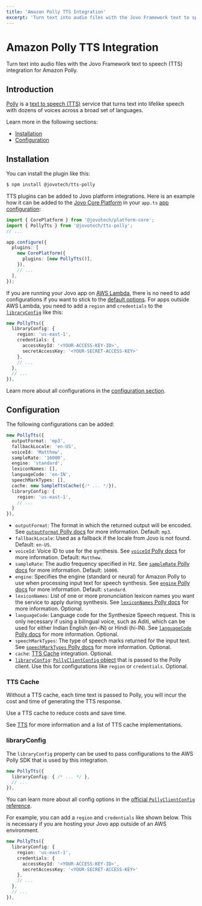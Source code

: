 ```yaml
---
title: 'Amazon Polly TTS Integration'
excerpt: 'Turn text into audio files with the Jovo Framework text to speech (TTS) integration for Amazon Polly.'
---
```


# Amazon Polly TTS Integration

Turn text into audio files with the Jovo Framework text to speech (TTS) integration for Amazon Polly.

## Introduction

[Polly](https://aws.amazon.com/polly/) is a [text to speech (TTS)](https://www.jovo.tech/docs/tts) service that turns text into lifelike speech with dozens of voices across a broad set of languages.

Learn more in the following sections:

- [Installation](#installation)
- [Configuration](#configuration)


## Installation

You can install the plugin like this:

```sh
$ npm install @jovotech/tts-polly
```

TTS plugins can be added to Jovo platform integrations. Here is an example how it can be added to the [Jovo Core Platform](https://www.jovo.tech/marketplace/server-lambda) in your `app.ts` [app configuration](https://www.jovo.tech/marketplace/platform-core):

```typescript
import { CorePlatform } from '@jovotech/platform-core';
import { PollyTts } from '@jovotech/tts-polly';
// ...

app.configure({
  plugins: [
    new CorePlatform({
      plugins: [new PollyTts()],
    }),
    // ...
  ],
});
```

If you are running your Jovo app on [AWS Lambda](https://www.jovo.tech/marketplace/server-lambda), there is no need to add configurations if you want to stick to the [default options](#configuration). For apps outside AWS Lambda, you need to add a `region` and `credentials` to the [`libraryConfig`](#libraryconfig) like this:

```typescript
new PollyTts({
  libraryConfig: {
    region: 'us-east-1',
    credentials: {
      accessKeyId: '<YOUR-ACCESS-KEY-ID>',
      secretAccessKey: '<YOUR-SECRET-ACCESS-KEY>'
    },
    // ...
  },
  // ...
}),
```

Learn more about all configurations in the [configuration section](#configuration).

## Configuration

The following configurations can be added:

```typescript
new PollyTts({
  outputFormat: 'mp3',
  fallbackLocale: 'en-US',
  voiceId: 'Matthew',
  sampleRate: '16000',
  engine: 'standard',
  lexiconNames: [],
  languageCode: 'en-IN',
  speechMarkTypes: [],
  cache: new SampleTtsCache({/* ... */}),
  libraryConfig: {
    region: 'us-east-1',
    // ...
  }
}),
```

- `outputFormat`: The format in which the returned output will be encoded. See [`outputFormat` Polly docs](https://docs.aws.amazon.com/AWSJavaScriptSDK/v3/latest/clients/client-polly/interfaces/synthesizespeechcommandinput.html#outputformat) for more information. Default: `mp3`.
- `fallbackLocale`: Used as a fallback if the locale from Jovo is not found. Default: `en-US`.
- `voiceId`: Voice ID to use for the synthesis. See [`voiceId` Polly docs](https://docs.aws.amazon.com/AWSJavaScriptSDK/v3/latest/clients/client-polly/interfaces/synthesizespeechcommandinput.html#voiceid) for more information. Default: `Matthew`.
- `sampleRate`: The audio frequency specified in Hz. See [`sampleRate` Polly docs](https://docs.aws.amazon.com/AWSJavaScriptSDK/v3/latest/clients/client-polly/interfaces/synthesizespeechcommandinput.html#samplerate) for more information. Default: `16000`.
- `engine`: Specifies the engine (standard or neural) for Amazon Polly to use when processing input text for speech synthesis. See [`engine` Polly docs](https://docs.aws.amazon.com/AWSJavaScriptSDK/v3/latest/clients/client-polly/interfaces/synthesizespeechcommandinput.html#engine) for more information. Default: `standard`.
- `lexiconNames`: List of one or more pronunciation lexicon names you want the service to apply during synthesis. See [`lexiconNames` Polly docs](https://docs.aws.amazon.com/AWSJavaScriptSDK/v3/latest/clients/client-polly/interfaces/synthesizespeechcommandinput.html#lexiconnames) for more information. Optional.
- `languageCode`: Language code for the Synthesize Speech request. This is only necessary if using a bilingual voice, such as Aditi, which can be used for either Indian English (en-IN) or Hindi (hi-IN). See [`languageCode` Polly docs](https://docs.aws.amazon.com/AWSJavaScriptSDK/v3/latest/clients/client-polly/interfaces/synthesizespeechcommandinput.html#languagecode) for more information. Optional.
- `speechMarkTypes`: The type of speech marks returned for the input text. See [`speechMarkTypes` Polly docs](https://docs.aws.amazon.com/AWSJavaScriptSDK/v3/latest/clients/client-polly/interfaces/synthesizespeechcommandinput.html#speechmarktypes) for more information. Optional.
- `cache`: [TTS Cache](#tts-cache) integration. Optional.
- [`libraryConfig`](#libraryconfig): [`PollyClientConfig` object](https://docs.aws.amazon.com/AWSJavaScriptSDK/v3/latest/clients/client-polly/interfaces/pollyclientconfig.html) that is passed to the Polly client. Use this for configurations like `region` or `credentials`. Optional.

### TTS Cache

Without a TTS cache, each time text is passed to Polly, you will incur the cost and time of generating the TTS response.

Use a TTS cache to reduce costs and save time.

See [TTS](https://www.jovo.tech/docs/tts) for more information and a list of TTS cache implementations.


### libraryConfig

The `libraryConfig` property can be used to pass configurations to the AWS Polly SDK that is used by this integration.

```typescript
new PollyTts({
  libraryConfig: { /* ... */ },
  // ...
}),
```

You can learn more about all config options in the [official `PollyClientConfig` reference](https://docs.aws.amazon.com/AWSJavaScriptSDK/v3/latest/clients/client-polly/interfaces/pollyclientconfig.html).

For example, you can add a `region` and `credentials` like shown below. This is necessary if you are hosting your Jovo app outside of an AWS environment.

```typescript
new PollyTts({
  libraryConfig: {
    region: 'us-east-1',
    credentials: {
      accessKeyId: '<YOUR-ACCESS-KEY-ID>',
      secretAccessKey: '<YOUR-SECRET-ACCESS-KEY>'
    },
    // ...
  },
  // ...
}),
```

